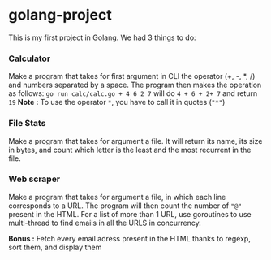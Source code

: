 # golang-project

This is my first project in Golang. We had 3 things to do:

### Calculator

Make a program that takes for first argument in CLI the operator (+, -, *, /) and numbers separated by a space.
The program then makes the operation as follows:
`go run calc/calc.go + 4 6 2 7` will do `4 + 6 + 2+ 7` and return `19`
**Note :** To use the operator `*`, you have to call it in quotes (`"*"`)

### File Stats

Make a program that takes for argument a file.
It will return its name, its size in bytes, and count which letter is the least and the most recurrent in the file.

### Web scraper

Make a program that takes for argument a file, in which each line corresponds to a URL.
The program will then count the number of `"@"` present in the HTML.
For a list of more than 1 URL, use goroutines to use multi-thread to find emails in all the URLS in concurrency.

**Bonus :** Fetch every email adress present in the HTML thanks to regexp, sort them, and display them
